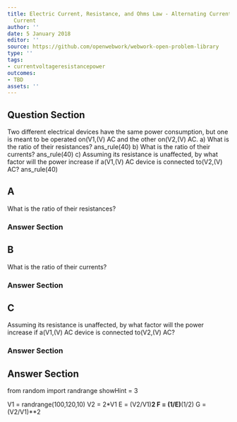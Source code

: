 ```yaml
---
title: Electric Current, Resistance, and Ohms Law - Alternating Current versus Direct
  Current
author: ''
date: 5 January 2018
editor: ''
source: https://github.com/openwebwork/webwork-open-problem-library
type: ''
tags:
- currentvoltageresistancepower
outcomes:
- TBD
assets: ''
---
```


## Question Section 

Two different electrical devices have the same power consumption, but one is meant to be operated on(V1,(V) AC and the other on(V2,(V) AC.
a) What is the ratio of their resistances?
ans_rule(40)
b) What is the ratio of their currents?
ans_rule(40)
c) Assuming its resistance is unaffected, by what factor will the power increase if a(V1,(V) AC device is connected to(V2,(V) AC?
ans_rule(40)
## A
What is the ratio of their resistances?
### Answer Section
## B
What is the ratio of their currents?
### Answer Section
## C
Assuming its resistance is unaffected, by what factor will the power increase if a(V1,(V) AC device is connected to(V2,(V) AC?
### Answer Section


## Answer Section

from random import randrange
showHint = 3


V1 = randrange(100,120,10)
V2 = 2*V1
E = (V2/V1)**2
F = (1/E)**(1/2)
G = (V2/V1)**2